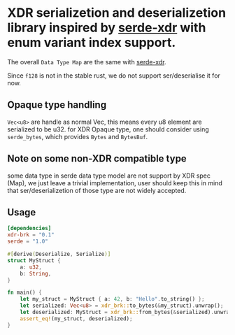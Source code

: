 # XDR serializetion and deserializetion library inspired by [serde-xdr](https://github.com/jvff/serde-xdr) with enum variant index support.

The overall `Data Type Map` are the same with [serde-xdr](https://github.com/jvff/serde-xdr).

Since `f128` is not in the stable rust, we do not support ser/deserialise it for now.

## Opaque type handling
`Vec<u8>` are handle as normal Vec<T>, this means every u8 element are serialized to be u32.
for XDR Opaque type, one should consider using `serde_bytes`, which provides `Bytes` and `BytesBuf`.

## Note on some non-XDR compatible type

some data type in serde data type model are not support by XDR spec (Map), we just leave a trivial implementation, user should keep this in mind that ser/deserializetion of those type are not widely accepted.

## Usage
```toml
[dependencies]
xdr-brk = "0.1"
serde = "1.0"
```

```rust
#[derive(Deserialize, Serialize)]
struct MyStruct {
    a: u32,
    b: String,
}

fn main() {
    let my_struct = MyStruct { a: 42, b: "Hello".to_string() };
    let serialized: Vec<u8> = xdr_brk::to_bytes(&my_struct).unwrap();
    let deserialized: MyStruct = xdr_brk::from_bytes(&serialized).unwrap();
    assert_eq!(my_struct, deserialized);
}
```

